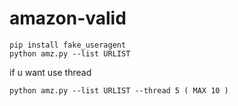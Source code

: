 # amazon-valid
```
pip install fake_useragent
python amz.py --list URLIST
```

if u want use thread
```
python amz.py --list URLIST --thread 5 ( MAX 10 )
```
